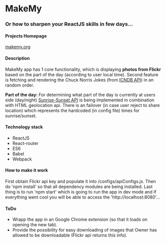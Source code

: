 # MakeMy
### Or how to sharpen your ReactJS skills in few days...

#### Projects Homepage

[makemy.org](http://makemy.org/)

#### Description

MakeMy app has 1 core functionality, which is displaying **photos from Flickr** based on the part of the day (according to user local time).
Second feature is fetching and rendering the Chuck Norris Jokes (from [ICNDB API](http://www.icndb.com/api/)) in an random order.

**Part of the day:**
For determining what part of the day is currently at users side (day/night) [Sunrise-Sunset API](http://sunrise-sunset.org/api) is being implemented in combination with HTML geolocation api.
There is an failover (in case user reject to share location) which represents the hardcoded (in config file) times for sunrise/sunset.

#### Technology stack

- ReactJS
- React-router
- ES6
- Babel
- Webpack

#### How to make it work

First obtain Flickr api key and populate it into /configs/apiConfigs.js. Then do 'npm install' so that all dependency modules are being installed. Last thing is to run 'npm start' which is going to run the app in dev mode and if everything went cool you will be able to access the 'http://localhost:8080'...

#### ToDo

- Wrapp the app in an Google Chrome extension (so that it loads on opening the new tab).
- Provide the possibility for easy downloading of images that Owner has allowed to be downloadable (Flickr api returns this info).
